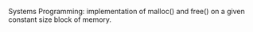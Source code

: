 
Systems Programming: implementation of malloc() and free() on a given constant size block of memory. 
